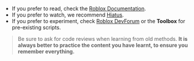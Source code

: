 - If you prefer to read, check the [Roblox Documentation](https://create.roblox.com/docs).
- If you prefer to watch, we recommend [Hiatus](https://www.youtube.com/channel/UCwDfEvpE1uKUZH0TMx9b5Fg).
- If you prefer to experiment, check [Roblox DevForum](https://devforum.roblox.com) or the **Toolbox** for pre-existing scripts.

> Be sure to ask for code reviews when learning from old methods.
> **It is always better to practice the content you have learnt, to ensure you remember
> everything.**
